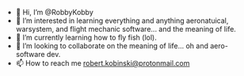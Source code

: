 - 👋 Hi, I’m @RobbyKobby
- 👀 I’m interested in learning everything and anything aeronatuical, warsystem, and flight mechanic software... and the meaning of life.
- 🌱 I’m currently learning how to fly fish (lol).
- 💞️ I’m looking to collaborate on the meaning of life... oh and aero-software dev.
- 📫 How to reach me robert.kobinski@protonmail.com

<!---
RobbyKobby/RobbyKobby is a ✨ special ✨ repository because its `README.md` (this file) appears on your GitHub profile.
You can click the Preview link to take a look at your changes.
--->
